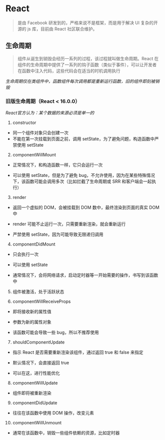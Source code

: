 # React

> 是由 Facebook 研发到的，严格来说不是框架，而是用于解决 UI 复杂的开源的 js 库，目前由 React 社区联合维护。

## 生命周期

> 组件从诞生到销毁会经历一系列的过程，该过程就叫做生命周期。React 在组件的生命周期中提供了一系列的钩子函数（类似于事件），可以让开发者在函数中注入代码，这些代码会在适当的时机调用执行

_生命周期仅在类组件中，函数组件每次调用都是重新运行函数，旧的组件即刻被销毁_

### 旧版生命周期（React < 16.0.0）

_React官方认为：某个数据的来源必须是单一的_

<!-- 初始化阶段 -->

1. constructor

- 同一个组件对象只会创建一次
- 不能在第一次挂载到页面之前，调用 setState，为了避免问题，构造函数中严禁使用 setState

<!-- 挂载阶段 -->

2. componentWillMount

- 正常情况下，和构造函数一样，它只会运行一次

- 可以使用 setState，但是为了避免 bug，不允许使用，因为在某些特殊情况下，该函数可能会调用多次（比如拦截了生命周期或 SRR 和客户端会一起执行）

3. render

- 返回一个虚拟的 DOM，会被挂载到 DOM 数中，最终渲染到页面的真实 DOM 中

- render 可能不止运行一次，只需要重新渲染，就会重新运行

- 严禁使用 setState，因为可能导致无限递归调用

4. componentDidMount

- 只会执行一次

- 可以使用 setState

- 通常情况下，会将网络请求，启动定时器等一开始需要的操作，书写到该函数中

5. 组件被激活，处于活跃状态

6. componentWillReceiveProps

- 即将接收新的属性值

- 参数为新的属性对象

- 该函数可能会导致一些 bug，所以不推荐使用

7. shouldComponentUpdate

- 指示 React 是否需要重新渲染该组件，通过返回 true 和 false 来指定

- 默认情况下，会直接返回 true

- 可以在这，进行性能优化

8. componentWillUpdate

- 组件即将被重新渲染

9. componentDidUpdate

- 往往在该函数中使用 DOM 操作，改变元素

10. componentWillUnmount

- 通常在该函数中，销毁一些组件依赖的资源，比如定时器
